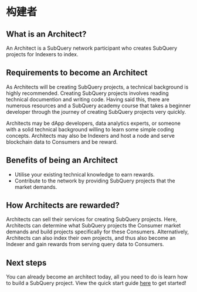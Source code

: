 # 构建者

## What is an Architect?

An Architect is a SubQuery network participant who creates SubQuery projects for Indexers to index.

## Requirements to become an Architect

As Architects will be creating SubQuery projects, a technical background is highly recommended. Creating SubQuery projects involves reading technical documention and writing code. Having said this, there are numerous resources and a SubQuery academy course that takes a beginner developer through the journey of creating SubQuery projects very quickly.

Architects may be dApp developers, data analytics experts, or someone with a solid technical background willing to learn some simple coding concepts. Architects may also be Indexers and host a node and serve blockchain data to Consumers and be reward.

## Benefits of being an Architect

- Utilise your existing technical knowledge to earn rewards.
- Contribute to the network by providing SubQuery projects that the market demands.

## How Architects are rewarded?

Architects can sell their services for creating SubQuery projects. Here, Architects can determine what SubQuery projects the Consumer market demands and build projects specifically for these Consumers. Alternatively, Architects can also index their own projects, and thus also become an Indexer and gain rewards from serving query data to Consumers.

## Next steps

You can already become an architect today, all you need to do is learn how to build a SubQuery project. View the quick start guide [here](../quickstart/quickstart.md) to get started!